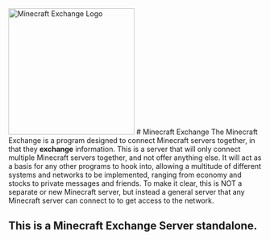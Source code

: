 <img alt="Minecraft Exchange Logo" src="http://dl.dropbox.com/u/53010016/MCExchange.png" width="250px" />
# Minecraft Exchange 
The Minecraft Exchange is a program designed to connect Minecraft servers together, in that they <b>exchange</b> information. This is a server that will only
connect multiple Minecraft servers together, and not offer anything else. It will act as a basis for any other programs to hook into, allowing a multitude of
different systems and networks to be implemented, ranging from economy and stocks to private messages and friends. To make it clear, this is NOT a separate or
new Minecraft server, but instead a general server that any Minecraft server can connect to to get access to the network.

## This is a Minecraft Exchange Server standalone.
